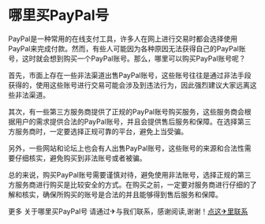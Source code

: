 # 哪里买PayPal号

PayPal是一种常用的在线支付工具，许多人在网上进行交易时都会选择使用PayPal来完成付款。然而，有些人可能因为各种原因无法获得自己的PayPal账号，这时就会想到购买一个PayPal账号。那么，哪里可以购买PayPal账号呢？

首先，市面上存在一些非法渠道出售PayPal账号，这些账号往往是通过非法手段获得的，使用这些账号进行交易可能会涉及到违法行为，因此强烈建议大家远离这些非法渠道。

其次，有一些第三方服务商提供了正规的PayPal账号购买服务，这些服务商会根据用户的需求提供合法的PayPal账号，并且会提供售后服务和保障。在选择第三方服务商时，一定要选择正规可靠的平台，避免上当受骗。

另外，一些网站和论坛上也会有人出售PayPal账号，这些账号的来源和合法性需要仔细核实，避免购买到非法账号或者被骗。

总的来说，购买PayPal账号需要谨慎对待，避免使用非法账号，选择正规的第三方服务商进行购买是比较安全的方式。在购买之前，一定要对服务商进行仔细的了解和核实，确保所购买的账号是合法的并且能够得到售后服务和保障。

更多 关于哪里买PayPal号 请通过✈与我们联系，感谢阅读,谢谢！[点这✈里联系](https://w.k02.cc)